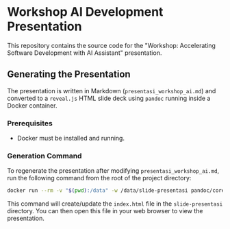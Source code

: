 # Workshop AI Development Presentation

This repository contains the source code for the "Workshop: Accelerating Software Development with AI Assistant" presentation.

## Generating the Presentation

The presentation is written in Markdown (`presentasi_workshop_ai.md`) and converted to a `reveal.js` HTML slide deck using `pandoc` running inside a Docker container.

### Prerequisites

- Docker must be installed and running.

### Generation Command

To regenerate the presentation after modifying `presentasi_workshop_ai.md`, run the following command from the root of the project directory:

```bash
docker run --rm -v "$(pwd):/data" -w /data/slide-presentasi pandoc/core presentasi_workshop_ai.md -t revealjs -s -o index.html --metadata title="Workshop AI Development" -V theme=white
```

This command will create/update the `index.html` file in the `slide-presentasi` directory. You can then open this file in your web browser to view the presentation.
